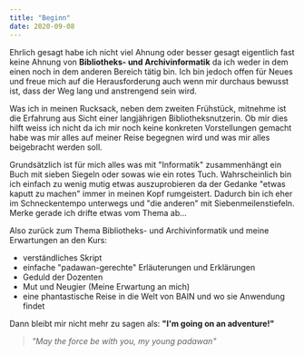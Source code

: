 ```yaml
---
title: "Beginn"
date: 2020-09-08
---
```


Ehrlich gesagt habe ich nicht viel Ahnung oder besser gesagt eigentlich fast keine Ahnung von **Bibliotheks- und Archivinformatik** da ich weder in dem einen noch in dem anderen Bereich tätig bin. Ich bin jedoch offen für Neues und freue mich auf die Herausforderung auch wenn mir durchaus bewusst ist, dass der Weg lang und anstrengend sein wird. 

Was ich in meinen Rucksack, neben dem zweiten Frühstück, mitnehme ist die Erfahrung aus Sicht einer langjährigen Bibliotheksnutzerin. Ob mir dies hilft weiss ich nicht da ich mir noch keine konkreten Vorstellungen gemacht habe was mir alles auf meiner Reise begegnen wird und was mir alles beigebracht werden soll.

Grundsätzlich ist für mich alles was mit "Informatik" zusammenhängt ein Buch mit sieben Siegeln oder sowas wie ein rotes Tuch. Wahrscheinlich bin ich einfach zu wenig mutig etwas auszuprobieren da der Gedanke "etwas kaputt zu machen" immer in meinen Kopf rumgeistert. Dadurch bin ich eher im Schneckentempo unterwegs und "die anderen" mit Siebenmeilenstiefeln. Merke gerade ich drifte etwas vom Thema ab...

Also zurück zum Thema Bibliotheks- und Archivinformatik und meine Erwartungen an den Kurs:
- verständliches Skript
- einfache "padawan-gerechte" Erläuterungen und Erklärungen 
- Geduld der Dozenten
- Mut und Neugier (Meine Erwartung an mich)
- eine phantastische Reise in die Welt von BAIN und wo sie Anwendung findet

Dann bleibt mir nicht mehr zu sagen als: **"I'm going on an adventure!"**



> *"May the force be with you, my young padawan"*
